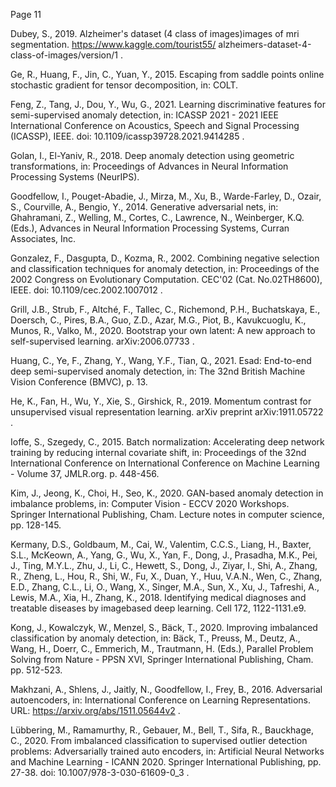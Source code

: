 Page 11

Dubey, S., 2019. Alzheimer's dataset (4 class of images)images of mri segmentation. https://www.kaggle.com/tourist55/ alzheimers-dataset-4-class-of-images/version/1 .

Ge, R., Huang, F., Jin, C., Yuan, Y., 2015. Escaping from saddle points online stochastic gradient for tensor decomposition, in: COLT.

Feng, Z., Tang, J., Dou, Y., Wu, G., 2021. Learning discriminative features for semi-supervised anomaly detection, in: ICASSP 2021 - 2021 IEEE International Conference on Acoustics, Speech and Signal Processing (ICASSP), IEEE. doi: 10.1109/icassp39728.2021.9414285 .

Golan, I., El-Yaniv, R., 2018. Deep anomaly detection using geometric transformations, in: Proceedings of Advances in Neural Information Processing Systems (NeurIPS).

Goodfellow, I., Pouget-Abadie, J., Mirza, M., Xu, B., Warde-Farley, D., Ozair, S., Courville, A., Bengio, Y., 2014. Generative adversarial nets, in: Ghahramani, Z., Welling, M., Cortes, C., Lawrence, N., Weinberger, K.Q. (Eds.), Advances in Neural Information Processing Systems, Curran Associates, Inc.

Gonzalez, F., Dasgupta, D., Kozma, R., 2002. Combining negative selection and classification techniques for anomaly detection, in: Proceedings of the 2002 Congress on Evolutionary Computation. CEC'02 (Cat. No.02TH8600), IEEE. doi: 10.1109/cec.2002.1007012 .

Grill, J.B., Strub, F., Altché, F., Tallec, C., Richemond, P.H., Buchatskaya, E., Doersch, C., Pires, B.A., Guo, Z.D., Azar, M.G., Piot, B., Kavukcuoglu, K., Munos, R., Valko, M., 2020. Bootstrap your own latent: A new approach to self-supervised learning. arXiv:2006.07733 .

Huang, C., Ye, F., Zhang, Y., Wang, Y.F., Tian, Q., 2021. Esad: End-to-end deep semi-supervised anomaly detection, in: The 32nd British Machine Vision Conference (BMVC), p. 13.

He, K., Fan, H., Wu, Y., Xie, S., Girshick, R., 2019. Momentum contrast for unsupervised visual representation learning. arXiv preprint arXiv:1911.05722 .

Ioffe, S., Szegedy, C., 2015. Batch normalization: Accelerating deep network training by reducing internal covariate shift, in: Proceedings of the 32nd International Conference on International Conference on Machine Learning - Volume 37, JMLR.org. p. 448-456.

Kim, J., Jeong, K., Choi, H., Seo, K., 2020. GAN-based anomaly detection in imbalance problems, in: Computer Vision - ECCV 2020 Workshops. Springer International Publishing, Cham. Lecture notes in computer science, pp. 128-145.

Kermany, D.S., Goldbaum, M., Cai, W., Valentim, C.C.S., Liang, H., Baxter, S.L., McKeown, A., Yang, G., Wu, X., Yan, F., Dong, J., Prasadha, M.K., Pei, J., Ting, M.Y.L., Zhu, J., Li, C., Hewett, S., Dong, J., Ziyar, I., Shi, A., Zhang, R., Zheng, L., Hou, R., Shi, W., Fu, X., Duan, Y., Huu, V.A.N., Wen, C., Zhang, E.D., Zhang, C.L., Li, O., Wang, X., Singer, M.A., Sun, X., Xu, J., Tafreshi, A., Lewis, M.A., Xia, H., Zhang, K., 2018. Identifying medical diagnoses and treatable diseases by imagebased deep learning. Cell 172, 1122-1131.e9.

Kong, J., Kowalczyk, W., Menzel, S., Bäck, T., 2020. Improving imbalanced classification by anomaly detection, in: Bäck, T., Preuss, M., Deutz, A., Wang, H., Doerr, C., Emmerich, M., Trautmann, H. (Eds.), Parallel Problem Solving from Nature - PPSN XVI, Springer International Publishing, Cham. pp. 512-523.

Makhzani, A., Shlens, J., Jaitly, N., Goodfellow, I., Frey, B., 2016. Adversarial autoencoders, in: International Conference on Learning Representations. URL: https://arxiv.org/abs/1511.05644v2 .

Lübbering, M., Ramamurthy, R., Gebauer, M., Bell, T., Sifa, R., Bauckhage, C., 2020. From imbalanced classification to supervised outlier detection problems: Adversarially trained auto encoders, in: Artificial Neural Networks and Machine Learning - ICANN 2020. Springer International Publishing, pp. 27-38. doi: 10.1007/978-3-030-61609-0\_3 .
